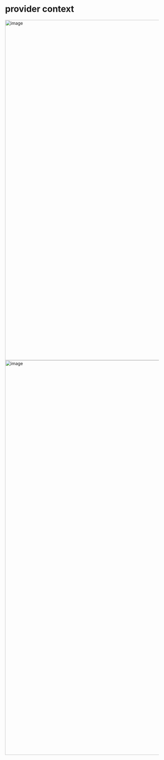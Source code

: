 provider context
==============

<img width="1114" alt="image" src="https://github.com/user-attachments/assets/f25ba4f3-84ac-4866-afd6-085052ee310a">

<img width="1292" alt="image" src="https://github.com/user-attachments/assets/4f0c8cdd-a22e-4b95-8b70-a3569e7175c5">

